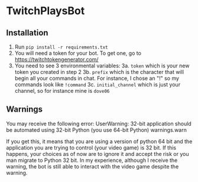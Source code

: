 # TwitchPlaysBot

## Installation

1. Run ```pip install -r requirements.txt```
2. You will need a token for your bot. To get one, go to https://twitchtokengenerator.com/
3. You need to see 3 environmental variables:
3a. ```token``` which is your new token you created in step 2
3b. ```prefix``` which is the character that will begin all your commands in chat. For instance, I chose an "!" so my commands look like ```!command```
3c. ```initial_channel``` which is just your channel, so for instance mine is ```dove06```

## Warnings

You may receive the following error:
UserWarning: 32-bit application should be automated using 32-bit Python (you use 64-bit Python) warnings.warn

If you get this, it means that you are using a version of python 64 bit and the application you are trying to control (your video game) is 32 bit. If this happens, your choices as of now are to ignore it and accept the risk or you man migrate to Python 32 bit. In my experience, although I receive the warning, the bot is still able to interact with the video game despite the warning.
